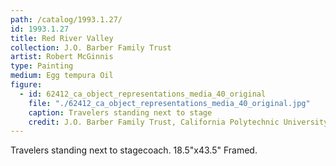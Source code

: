 ```yaml
---
path: /catalog/1993.1.27/
id: 1993.1.27
title: Red River Valley
collection: J.O. Barber Family Trust
artist: Robert McGinnis
type: Painting
medium: Egg tempura Oil
figure:
  - id: 62412_ca_object_representations_media_40_original
    file: "./62412_ca_object_representations_media_40_original.jpg"
    caption: Travelers standing next to stage
    credit: J.O. Barber Family Trust, California Polytechnic University\nThe images associated with the objects on this website are protected under United States copyright laws. We are pleased to share these materials as an educational resource for the public for non-commercial, educational and personal use only, or for fair use as defined by law.
---
```

Travelers standing next to stagecoach.
18.5"x43.5"
Framed. 

